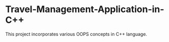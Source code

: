 # Travel-Management-Application-in-C++

This project incorporates various OOPS concepts in C++ language.
